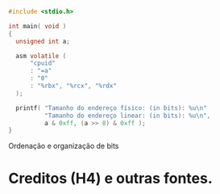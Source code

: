 ```c
#include <stdio.h>

int main( void )
{
  unsigned int a;

  asm volatile (
      "cpuid"
      : "=a"
      : "0"
      : "%rbx", "%rcx", "%rdx"
  );

  printf( "Tamanho do endereço físico: (in bits): %u\n"
          "Tamanho do endereço linear: (in bits): %u\n",
          a & 0xff, (a >> 8) & 0xff );
}
```
Ordenação e organização de bits
 
 # Creditos (H4) e outras fontes.
